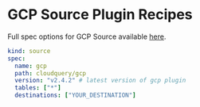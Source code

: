 # GCP Source Plugin Recipes

Full spec options for GCP Source available [here](https://github.com/cloudquery/cloudquery/blob/main/plugins/source/azure/docs/configuration.md).

```yaml
kind: source
spec:
  name: gcp
  path: cloudquery/gcp
  version: "v2.4.2" # latest version of gcp plugin
  tables: ["*"]
  destinations: ["YOUR_DESTINATION"]
```
